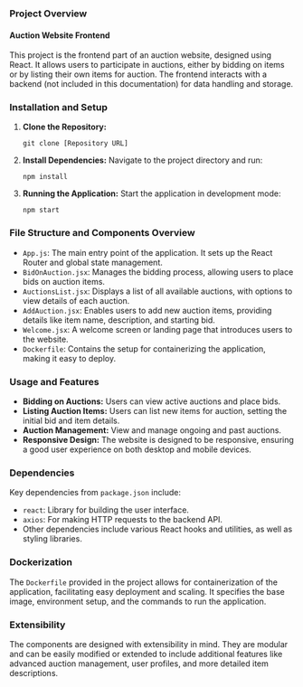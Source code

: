 ### Project Overview

#### Auction Website Frontend
This project is the frontend part of an auction website, designed using React. It allows users to participate in auctions, either by bidding on items or by listing their own items for auction. The frontend interacts with a backend (not included in this documentation) for data handling and storage.

### Installation and Setup

1. **Clone the Repository:**
   ```
   git clone [Repository URL]
   ```

2. **Install Dependencies:**
   Navigate to the project directory and run:
   ```
   npm install
   ```

3. **Running the Application:**
   Start the application in development mode:
   ```
   npm start
   ```

### File Structure and Components Overview

- `App.js`: The main entry point of the application. It sets up the React Router and global state management.
- `BidOnAuction.jsx`: Manages the bidding process, allowing users to place bids on auction items.
- `AuctionsList.jsx`: Displays a list of all available auctions, with options to view details of each auction.
- `AddAuction.jsx`: Enables users to add new auction items, providing details like item name, description, and starting bid.
- `Welcome.jsx`: A welcome screen or landing page that introduces users to the website.
- `Dockerfile`: Contains the setup for containerizing the application, making it easy to deploy.

### Usage and Features

- **Bidding on Auctions:** Users can view active auctions and place bids.
- **Listing Auction Items:** Users can list new items for auction, setting the initial bid and item details.
- **Auction Management:** View and manage ongoing and past auctions.
- **Responsive Design:** The website is designed to be responsive, ensuring a good user experience on both desktop and mobile devices.

### Dependencies

Key dependencies from `package.json` include:
- `react`: Library for building the user interface.
- `axios`: For making HTTP requests to the backend API.
- Other dependencies include various React hooks and utilities, as well as styling libraries.

### Dockerization

The `Dockerfile` provided in the project allows for containerization of the application, facilitating easy deployment and scaling. It specifies the base image, environment setup, and the commands to run the application.

### Extensibility

The components are designed with extensibility in mind. They are modular and can be easily modified or extended to include additional features like advanced auction management, user profiles, and more detailed item descriptions.
